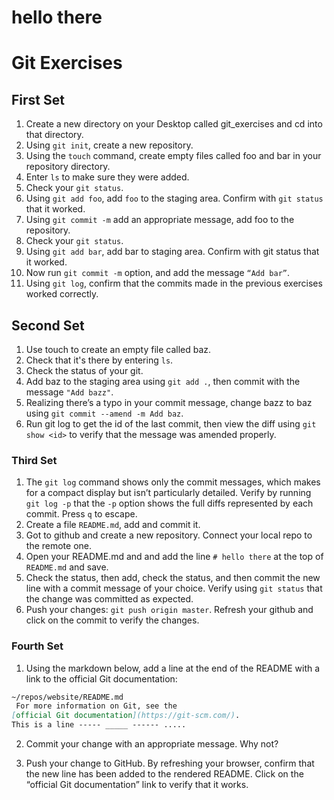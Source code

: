 # hello there
# Git Exercises

## First Set
1. Create a new directory on your Desktop called git_exercises and cd into that directory.
2. Using `git init`, create a new repository.
3. Using the `touch` command, create empty files called foo and bar in your repository directory.
4. Enter `ls` to make sure they were added.
5. Check your `git status`.
6. Using `git add foo`, add `foo` to the staging area. Confirm with `git status` that it worked.
7. Using `git commit -m` add an appropriate message, add foo to the repository.
8. Check your `git status`.
9. Using `git add bar`, add bar to staging area. Confirm with git status that it worked.
10. Now run `git commit -m` option, and add the message `“Add bar”`.
11. Using `git log`, confirm that the commits made in the previous exercises worked correctly.
  

## Second Set

1. Use touch to create an empty file called baz.
2. Check that it's there by entering `ls`.
3. Check the status of your git. 
4. Add baz to the staging area using `git add .`, then commit with the message `"Add bazz"`.
5. Realizing there’s a typo in your commit message, change bazz to baz using `git commit --amend -m Add baz`.
6. Run git log to get the id of the last commit, then view the diff using `git show <id>` to verify that the message was amended properly.

### Third Set

1. The `git log` command shows only the commit messages, which makes for a compact display but isn’t particularly detailed. Verify by running `git log -p` that the `-p` option shows the full diffs represented by each commit. Press `q` to escape.
2. Create a file `README.md`, add and commit it.
3. Got to github and create a new repository. Connect your local repo to the remote one.
4. Open your README.md and and add the line `# hello there` at the top of `README.md` and save.
5. Check the status, then add, check the status, and then commit the new line with a commit message of your choice. Verify using `git status` that the change was committed as expected.
6. Push your changes: `git push origin master`. Refresh your github and click on the commit to verify the changes.

### Fourth Set

1. Using the markdown below, add a line at the end of the README with a link to the official Git documentation:

```markdown
~/repos/website/README.md
 For more information on Git, see the
[official Git documentation](https://git-scm.com/).
This is a line ----- _____ ------ .....
```

2. Commit your change with an appropriate message. Why not?

3. Push your change to GitHub. By refreshing your browser, confirm that the new line has been added to the rendered README. Click on the “official Git documentation” link to verify that it works.
  